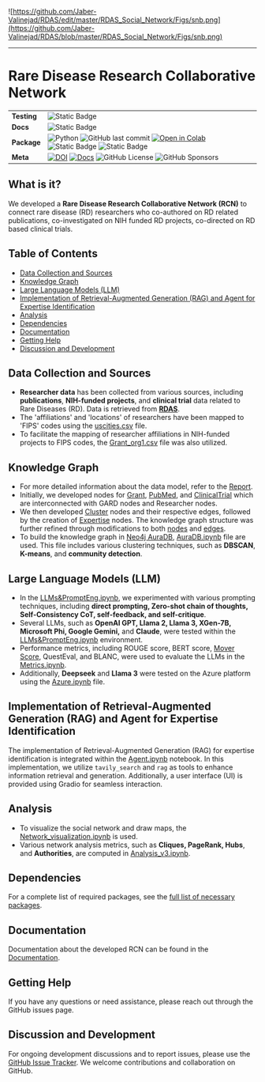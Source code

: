 ![https://github.com/Jaber-Valinejad/RDAS/edit/master/RDAS_Social_Network/Figs/snb.png](https://github.com/Jaber-Valinejad/RDAS/blob/master/RDAS_Social_Network/Figs/snb.png)

--------------------

# Rare Disease Research Collaborative Network

|                |                                                   |
| -------------- | ------------------------------------------------- |
| **Testing**    | ![Static Badge](https://img.shields.io/badge/Project%20Status-Passing-green) |
| **Docs**       | ![Static Badge](https://img.shields.io/badge/Docs-Passing-green) |
| **Package**    | ![Python](https://img.shields.io/badge/Python-3.8%2B-blue.svg) ![GitHub last commit](https://img.shields.io/github/last-commit/Jaber-Valinejad/RDAS) [![Open in Colab](https://colab.research.google.com/assets/colab-badge.svg)](https://colab.research.google.com/github/Jaber-Valinejad/RDAS/blob/master/RDAS_FAERS/Methods/Neo4j_v2.ipynb) ![Static Badge](https://img.shields.io/badge/GraphDB-Neo4j-blue) ![Static Badge](https://img.shields.io/badge/Query%20Language-Cypher-yellow) |
| **Meta**       | [![DOI](https://zenodo.org/badge/DOI/10.1109/BIBM62325.2024.10822513.svg)](https://doi.org/10.1109/BIBM62325.2024.10822513) [![Docs](https://img.shields.io/badge/Docs-ReadTheDocs-blue)](https://github.com/Jaber-Valinejad/RDAS/blob/master/RDAS_FAERS/Docs/BIBM24_paper.pdf) ![GitHub License](https://img.shields.io/github/license/Jaber-Valinejad/RDAS) ![GitHub Sponsors](https://img.shields.io/github/sponsors/Jaber-Valinejad) |



## What is it?

We developed a **Rare Disease Research Collaborative Network (RCN)** to connect rare disease (RD) researchers 
who co-authored on RD related publications, co-investigated on NIH funded RD projects, co-directed on RD based clinical trials. 

## Table of Contents

- [Data Collection and Sources](#data-collection-and-sources)
- [Knowledge Graph](#knowledge-graph)
- [Large Language Models (LLM)](#large-language-models-llm)
- [Implementation of Retrieval-Augmented Generation (RAG) and Agent for Expertise Identification](#implementation-of-retrieval-augmented-generation-(rag)-and-agent-for-expertise-identification)
- [Analysis](#analysis)
- [Dependencies](#dependencies)
- [Documentation](#documentation)
- [Getting Help](#getting-help)
- [Discussion and Development](#discussion-and-development)
  
## Data Collection and Sources

- **Researcher data** has been collected from various sources, including **publications**, **NIH-funded projects**, and **clinical trial** data related to Rare Diseases (RD). Data is retrieved from **[RDAS](https://rdas.ncats.nih.gov/)**.
- The 'affiliations' and 'locations' of researchers have been mapped to 'FIPS' codes using the [uscities.csv](https://github.com/Jaber-Valinejad/RDAS/blob/master/RDAS_Social_Network/Data/uscities.csv) file.
- To facilitate the mapping of researcher affiliations in NIH-funded projects to FIPS codes, the [Grant_org1.csv](https://github.com/Jaber-Valinejad/RDAS/blob/master/RDAS_Social_Network/Data/Grant_org1.csv) file was also utilized.

## Knowledge Graph

- For more detailed information about the data model, refer to the [Report](https://github.com/Jaber-Valinejad/RDAS/blob/master/RDAS_Social_Network/Report.md).
- Initially, we developed nodes for [Grant](https://github.com/Jaber-Valinejad/RDAS/blob/master/RDAS_Social_Network/Neo4j/Grant_populating_parallel.py), [PubMed](https://github.com/Jaber-Valinejad/RDAS/blob/master/RDAS_Social_Network/Neo4j/Pubmed_populating_parallel.py), and [ClinicalTrial](https://github.com/Jaber-Valinejad/RDAS/blob/master/RDAS_Social_Network/Neo4j/CT_populating_parallel.py) which are interconnected with GARD nodes and Researcher nodes. 
- We then developed [Cluster](https://github.com/Jaber-Valinejad/RDAS/blob/master/RDAS_Social_Network/Neo4j/Clustering.py) nodes and their respective edges, followed by the creation of [Expertise](https://github.com/Jaber-Valinejad/RDAS/blob/master/RDAS_Social_Network/Neo4j/Expertise.py) nodes. The knowledge graph structure was further refined through modifications to both [nodes](https://github.com/Jaber-Valinejad/RDAS/blob/master/RDAS_Social_Network/Neo4j/Pubmed_populating_parallel_modification_node.py) and [edges](https://github.com/Jaber-Valinejad/RDAS/blob/master/RDAS_Social_Network/Neo4j/Pubmed_populating_parallel_modification_edge.py).
- To build the knowledge graph in [Neo4j AuraDB](https://console-preview.neo4j.io/tools/query), [AuraDB.ipynb](https://github.com/Jaber-Valinejad/RDAS/blob/master/RDAS_Social_Network/AuraDB/AuraDB.ipynb) file are used. This file includes various clustering techniques, such as **DBSCAN**, **K-means**, and **community detection**.

## Large Language Models (LLM)

- In the [LLMs&PromptEng.ipynb](https://github.com/Jaber-Valinejad/RDAS/blob/master/RDAS_Social_Network/LLM/LLMs%26PromptEng.ipynb), we experimented with various prompting techniques, including **direct prompting, Zero-shot chain of thoughts, Self-Consistency CoT, self-feedback, and self-critique**.
- Several LLMs, such as **OpenAI GPT, Llama 2, Llama 3, XGen-7B, Microsoft Phi, Google Gemini,** and **Claude**, were tested within the [LLMs&PromptEng.ipynb](https://github.com/Jaber-Valinejad/RDAS/blob/master/RDAS_Social_Network/LLM/LLMs%26PromptEng.ipynb) environment.
- Performance metrics, including ROUGE score, BERT score, [Mover Score](https://github.com/Jaber-Valinejad/emnlp19-moverscore), QuestEval, and BLANC, were used to evaluate the LLMs in the [Metrics.ipynb](https://github.com/Jaber-Valinejad/RDAS/blob/master/RDAS_Social_Network/LLM/Metrics.ipynb).
- Additionally, **Deepseek** and **Llama 3** were tested on the Azure platform using the [Azure.ipynb](https://github.com/Jaber-Valinejad/RDAS/blob/master/RDAS_Social_Network/LLM/Azure.ipynb) file.


## Implementation of Retrieval-Augmented Generation (RAG) and Agent for Expertise Identification

The implementation of Retrieval-Augmented Generation (RAG) for expertise identification is integrated within the [Agent.ipynb](https://github.com/Jaber-Valinejad/RDAS/blob/master/RDAS_Social_Network/LLM/Agent.ipynb) notebook. In this implementation, we utilize `tavily_search` and `rag` as tools to enhance information retrieval and generation. Additionally, a user interface (UI) is provided using Gradio for seamless interaction.

## Analysis

- To visualize the social network and draw maps, the [Network_visualization.ipynb](https://github.com/Jaber-Valinejad/RDAS/blob/master/RDAS_Social_Network/Analysis/Network_visualization.ipynb) is used.
- Various network analysis metrics, such as **Cliques, PageRank, Hubs**, and **Authorities**, are computed in [Analysis_v3.ipynb](https://github.com/Jaber-Valinejad/RDAS/blob/master/RDAS_Social_Network/Analysis/Analysis_v3.ipynb).

## Dependencies

For a complete list of required packages, see the [full list of necessary packages](https://github.com/Jaber-Valinejad/RDAS/blob/master/RDAS_Social_Network/requirements-dev.txt). 


## Documentation

 Documentation about the developed RCN can be found in the [Documentation](https://github.com/Jaber-Valinejad/RDAS/tree/master/RDAS_Social_Network/Docs). 


## Getting Help

If you have any questions or need assistance, please reach out through the GitHub issues page.

## Discussion and Development

For ongoing development discussions and to report issues, please use the [GitHub Issue Tracker](https://github.com/ncats/RDAS/issues). We welcome contributions and collaboration on GitHub.


